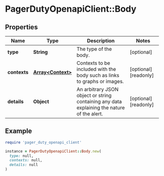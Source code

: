 # PagerDutyOpenapiClient::Body

## Properties

| Name | Type | Description | Notes |
| ---- | ---- | ----------- | ----- |
| **type** | **String** | The type of the body. | [optional] |
| **contexts** | [**Array&lt;Context&gt;**](Context.md) | Contexts to be included with the body such as links to graphs or images. | [optional][readonly] |
| **details** | **Object** | An arbitrary JSON object or string containing any data explaining the nature of the alert. | [optional][readonly] |

## Example

```ruby
require 'pager_duty_openapi_client'

instance = PagerDutyOpenapiClient::Body.new(
  type: null,
  contexts: null,
  details: null
)
```


